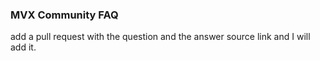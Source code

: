 ### MVX Community FAQ
add a pull request with the question and the answer source link and I will add it.
